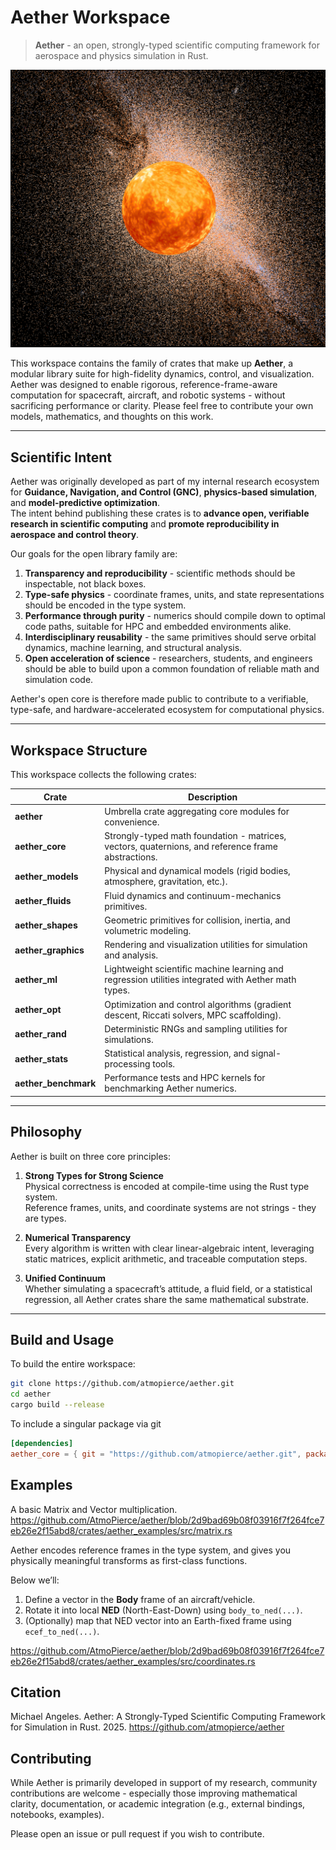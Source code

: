 # Aether Workspace

> **Aether** - an open, strongly-typed scientific computing framework for aerospace and physics simulation in Rust.

![Aether](./docs/images/aether.png)

This workspace contains the family of crates that make up **Aether**, a modular library suite for high-fidelity dynamics, control, and visualization.  
Aether was designed to enable rigorous, reference-frame-aware computation for spacecraft, aircraft, and robotic systems - without sacrificing performance or clarity. Please feel free to contribute your own models, mathematics, and thoughts on this work.

---

## Scientific Intent

Aether was originally developed as part of my internal research ecosystem for **Guidance, Navigation, and Control (GNC)**, **physics-based simulation**, and **model-predictive optimization**.  
The intent behind publishing these crates is to **advance open, verifiable research in scientific computing** and **promote reproducibility in aerospace and control theory**.

Our goals for the open library family are:

1. **Transparency and reproducibility** - scientific methods should be inspectable, not black boxes.
2. **Type-safe physics** - coordinate frames, units, and state representations should be encoded in the type system.
3. **Performance through purity** - numerics should compile down to optimal code paths, suitable for HPC and embedded environments alike.
4. **Interdisciplinary reusability** - the same primitives should serve orbital dynamics, machine learning, and structural analysis.
5. **Open acceleration of science** - researchers, students, and engineers should be able to build upon a common foundation of reliable math and simulation code.

Aether's open core is therefore made public to contribute to a verifiable, type-safe, and hardware-accelerated ecosystem for computational physics.

---

## Workspace Structure

This workspace collects the following crates:

| Crate | Description |
|-------|--------------|
| **aether** | Umbrella crate aggregating core modules for convenience. |
| **aether_core** | Strongly-typed math foundation - matrices, vectors, quaternions, and reference frame abstractions. |
| **aether_models** | Physical and dynamical models (rigid bodies, atmosphere, gravitation, etc.). |
| **aether_fluids** | Fluid dynamics and continuum-mechanics primitives. |
| **aether_shapes** | Geometric primitives for collision, inertia, and volumetric modeling. |
| **aether_graphics** | Rendering and visualization utilities for simulation and analysis. |
| **aether_ml** | Lightweight scientific machine learning and regression utilities integrated with Aether math types. |
| **aether_opt** | Optimization and control algorithms (gradient descent, Riccati solvers, MPC scaffolding). |
| **aether_rand** | Deterministic RNGs and sampling utilities for simulations. |
| **aether_stats** | Statistical analysis, regression, and signal-processing tools. |
| **aether_benchmark** | Performance tests and HPC kernels for benchmarking Aether numerics. |

---

## Philosophy

Aether is built on three core principles:

1. **Strong Types for Strong Science**  
   Physical correctness is encoded at compile-time using the Rust type system.  
   Reference frames, units, and coordinate systems are not strings - they are types.

2. **Numerical Transparency**  
   Every algorithm is written with clear linear-algebraic intent, leveraging static matrices, explicit arithmetic, and traceable computation steps.

3. **Unified Continuum**  
   Whether simulating a spacecraft’s attitude, a fluid field, or a statistical regression, all Aether crates share the same mathematical substrate.

---

## Build and Usage

To build the entire workspace:

```bash
git clone https://github.com/atmopierce/aether.git
cd aether
cargo build --release
```

To include a singular package via git
```toml
[dependencies]
aether_core = { git = "https://github.com/atmopierce/aether.git", package = "aether_core" }
```

## Examples
A basic Matrix and Vector multiplication.
https://github.com/AtmoPierce/aether/blob/2d9bad69b08f03916f7f264fce7eb26e2f15abd8/crates/aether_examples/src/matrix.rs

Aether encodes reference frames in the type system, and gives you physically meaningful transforms as first-class functions.

Below we’ll:
1. Define a vector in the **Body** frame of an aircraft/vehicle.
2. Rotate it into local **NED** (North-East-Down) using `body_to_ned(...)`.
3. (Optionally) map that NED vector into an Earth-fixed frame using `ecef_to_ned(...)`.

https://github.com/AtmoPierce/aether/blob/2d9bad69b08f03916f7f264fce7eb26e2f15abd8/crates/aether_examples/src/coordinates.rs

## Citation
Michael Angeles. Aether: A Strongly-Typed Scientific Computing Framework for Simulation in Rust. 2025.
https://github.com/atmopierce/aether

## Contributing
While Aether is primarily developed in support of my research, community contributions are welcome - especially those improving mathematical clarity, documentation, or academic integration (e.g., external bindings, notebooks, examples).

Please open an issue or pull request if you wish to contribute.